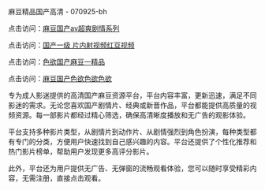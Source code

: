 麻豆精品国产高清 - 070925-bh

点击访问：<a href="https://heiliao2dmwwy.pages.dev">麻豆国产av超爽剧情系列</a>

点击访问：<a href="https://heiliaoll4qsx.pages.dev">国产一级 片内射视频红豆视频</a>

点击访问：<a href="https://heiliaowzu4ur.pages.dev">色欲国产麻豆一精品</a>

点击访问：<a href="https://heiliaozj3tjd.pages.dev">麻豆国产色欲色欲色欲</a>

专为成人影迷提供的高清国产麻豆资源平台，平台内容丰富，更新迅速，满足不同影迷的需求。无论您喜欢国产剧情片、经典或新晋作品，平台都能提供高质量的视频资源。每一部影片都经过精心筛选，确保高清晰度播放和无广告的观影体验。

平台支持多种影片类型，从剧情片到动作片、从剧情强烈到角色扮演，每种类型都有专门的分类，方便用户快速找到自己感兴趣的内容。平台还提供了个性化推荐和热门影片榜单，帮助用户发现更多高评分影片。

此外，平台还为用户提供无广告、无弹窗的流畅观看体验，您可以随时享受精彩内容，无需注册，直接点击观看。

<span style="display:none;">[Canonical link](https://github.com/songdinha20250709/viv8 ）</span>
